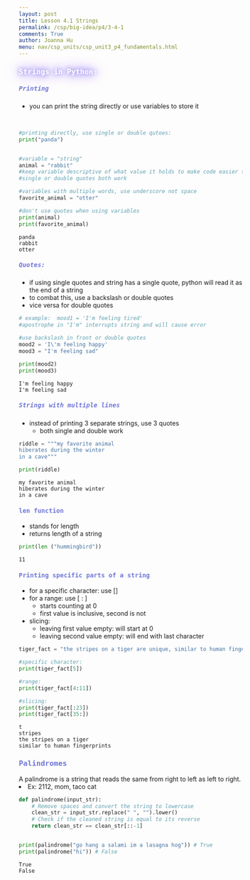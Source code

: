 ```yaml
---
layout: post
title: Lesson 4.1 Strings
permalink: /csp/big-idea/p4/3-4-1
comments: True
author: Joanna Hu
menu: nav/csp_units/csp_unit3_p4_fundamentals.html
---
```


<style>
    .glow {
        color: #fff; /* Text color */
        text-shadow: 0 0 10px #8171E5, 0 0 20px #8171E5, 0 0 30px #8171E5; /* Glowing effect on text */
        transition: all 0.3s ease-in-out;
    }
</style>

<h3><span class = "glow" style="font-family: Monospace; color:#ffffff">Strings in Python:</span></h3>
<h5><span style="font-family: Monospace; color:#7077D7">Printing</span></h5>

- you can print the string directly or use variables to store it

<br>


```python
#printing directly, use single or double qutoes:
print("panda")


#variable = "string"
animal = "rabbit"
#keep variable descriptive of what value it holds to make code easier to read
#single or double quotes both work

#variables with multiple words, use underscore not space
favorite_animal = "otter"

#don't use quotes when using variables
print(animal)
print(favorite_animal)
```

    panda
    rabbit
    otter




<h5><span style="font-family: Monospace; color:#7077D7">Quotes:</span></h5>

- if using single quotes and string has a single quote, python will read it as the end of a string
- to combat this, use a backslash or double quotes
- vice versa for double quotes



```python
# example:  mood1 = 'I'm feeling tired'
#apostrophe in "I'm" interrupts string and will cause error

#use backslash in front or double quotes
mood2 = 'I\'m feeling happy'
mood3 = "I'm feeling sad"

print(mood2)
print(mood3)
```

    I'm feeling happy
    I'm feeling sad




<h5><span style="font-family: Monospace; color:#7077D7">Strings with multiple lines</span></h5>

- instead of printing 3 separate strings, use 3 quotes 
    - both single and double work 


```python
riddle = """my favorite animal
hiberates during the winter
in a cave"""

print(riddle)
```

    my favorite animal
    hiberates during the winter
    in a cave




<h4><span style="font-family: Monospace; color:#7077D7">len function</span></h4>

 - stands for length
 - returns length of a string



```python
print(len ("hummingbird"))
```

    11




<h4><span style="font-family: Monospace; color:#7077D7">Printing specific parts of a string</span></h4>

- for a specific character: use []
- for a range: use [ : ]
    - starts counting at 0
    - first value is inclusive, second is not
- slicing:
    - leaving first value empty: will start at 0
    - leaving second value empty: will end with last character


```python
tiger_fact = "the stripes on a tiger are unique, similar to human fingerprints"

#specific character: 
print(tiger_fact[5])

#range:
print(tiger_fact[4:11])

#slicing:
print(tiger_fact[:23])
print(tiger_fact[35:])
```

    t
    stripes
    the stripes on a tiger 
    similar to human fingerprints




<h3><span style="font-family: Monospace; color:#7077D7">Palindromes</span></h3>
A palindrome is a string that reads the same from right to left as left to right.
<li>Ex: 2112, mom, taco cat</li>


```python
def palindrome(input_str):
    # Remove spaces and convert the string to lowercase
    clean_str = input_str.replace(" ", "").lower()
    # Check if the cleaned string is equal to its reverse
    return clean_str == clean_str[::-1]


print(palindrome("go hang a salami im a lasagna hog")) # True
print(palindrome("hi")) # False

```

    True
    False

